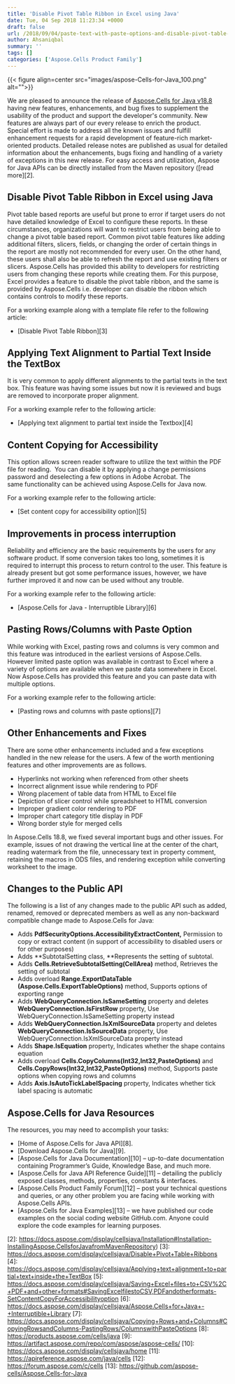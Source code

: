```yaml
---
title: 'Disable Pivot Table Ribbon in Excel using Java'
date: Tue, 04 Sep 2018 11:23:34 +0000
draft: false
url: /2018/09/04/paste-text-with-paste-options-and-disable-pivot-table-ribbon-using-aspose.cells-for-java-18.8/
author: Ahsaniqbal
summary: ''
tags: []
categories: ['Aspose.Cells Product Family']
---
```




{{< figure align=center src="images/aspose-Cells-for-Java_100.png" alt="">}}


We are pleased to announce the release of [Aspose.Cells for Java v18.8][1] having new features, enhancements, and bug fixes to supplement the usability of the product and support the developer's community. New features are always part of our every release to enrich the product.   
Special effort is made to address all the known issues and fulfill enhancement requests for a rapid development of feature-rich market-oriented products. Detailed release notes are published as usual for detailed information about the enhancements, bugs fixing and handling of a variety of exceptions in this new release. For easy access and utilization, Aspose for Java APIs can be directly installed from the Maven repository ([read more][2].

## Disable Pivot Table Ribbon in Excel using Java

Pivot table based reports are useful but prone to error if target users do not have detailed knowledge of Excel to configure these reports. In these circumstances, organizations will want to restrict users from being able to change a pivot table based report. Common pivot table features like adding additional filters, slicers, fields, or changing the order of certain things in the report are mostly not recommended for every user. On the other hand, these users shall also be able to refresh the report and use existing filters or slicers. Aspose.Cells has provided this ability to developers for restricting users from changing these reports while creating them. For this purpose, Excel provides a feature to disable the pivot table ribbon, and the same is provided by Aspose.Cells i.e. developer can disable the ribbon which contains controls to modify these reports.

For a working example along with a template file refer to the following article:

*   [Disable Pivot Table Ribbon][3]

## Applying Text Alignment to Partial Text Inside the TextBox

It is very common to apply different alignments to the partial texts in the text box. This feature was having some issues but now it is reviewed and bugs are removed to incorporate proper alignment.   

For a working example refer to the following article:

*   [Applying text alignment to partial text inside the Textbox][4]  

## Content Copying for Accessibility

This option allows screen reader software to utilize the text within the PDF file for reading.  You can disable it by applying a change permissions password and deselecting a few options in Adobe Acrobat. The same functionality can be achieved using Aspose.Cells for Java now. 

For a working example refer to the following article:

*   [Set content copy for accessibility option][5] 

## Improvements in process interruption 

Reliability and efficiency are the basic requirements by the users for any software product. If some conversion takes too long, sometimes it is required to interrupt this process to return control to the user. This feature is already present but got some performance issues, however, we have further improved it and now can be used without any trouble.  

For a working example refer to the following article:

*   [Aspose.Cells for Java - Interruptible Library][6] 

## Pasting Rows/Columns with Paste Option 

While working with Excel, pasting rows and columns is very common and this feature was introduced in the earliest versions of Aspose.Cells. However limited paste option was available in contrast to Excel where a variety of options are available when we paste data somewhere in Excel. Now Aspose.Cells has provided this feature and you can paste data with multiple options.

For a working example refer to the following article:

*   [Pasting rows and columns with paste options][7] 

## Other Enhancements and Fixes

There are some other enhancements included and a few exceptions handled in the new release for the users. A few of the worth mentioning features and other improvements are as follows.

*   Hyperlinks not working when referenced from other sheets
*   Incorrect alignment issue while rendering to PDF
*   Wrong placement of table data from HTML to Excel file
*   Depiction of slicer control while spreadsheet to HTML conversion
*   Improper gradient color rendering to PDF
*   Improper chart category title display in PDF
*   Wrong border style for merged cells

In Aspose.Cells 18.8, we fixed several important bugs and other issues. For example, issues of not drawing the vertical line at the center of the chart, reading watermark from the file, unnecessary text in property comment, retaining the macros in ODS files, and rendering exception while converting worksheet to the image. 

## Changes to the Public API

The following is a list of any changes made to the public API such as added, renamed, removed or deprecated members as well as any non-backward compatible change made to Aspose.Cells for Java:

*   Adds **PdfSecurityOptions.AccessibilityExtractContent,** Permission to copy or extract content (in support of accessibility to disabled users or for other purposes)
*   Adds **SubtotalSetting class, **Represents the setting of subtotal.
*   Adds **Cells.RetrieveSubtotalSetting(CellArea)** method, Retrieves the setting of subtotal
*   Adds overload **Range.ExportDataTable (Aspose.Cells.ExportTableOptions)** method, Supports options of exporting range
*   Adds **WebQueryConnection.IsSameSetting** property and deletes **WebQueryConnection.IsFirstRow** property, Use WebQueryConnection.IsSameSetting property instead
*   Adds **WebQueryConnection.IsXmlSourceData** property and deletes **WebQueryConnection.IsSourceData** property, Use WebQueryConnection.IsXmlSourceData property instead
*   Adds **Shape.IsEquation** property, Indicates whether the shape contains equation
*   Adds overload **Cells.CopyColumns(Int32,Int32,PasteOptions)** and **Cells.CopyRows(Int32,Int32,PasteOptions)** method, Supports paste options when copying rows and columns
*   Adds **Axis.IsAutoTickLabelSpacing** property, Indicates whether tick label spacing is automatic

## Aspose.Cells for Java Resources

The resources, you may need to accomplish your tasks:

*   [Home of Aspose.Cells for Java API][8].
*   [Download Aspose.Cells for Java][9].
*   [Aspose.Cells for Java Documentation][10] – up-to-date documentation containing Programmer’s Guide, Knowledge Base, and much more.
*   [Aspose.Cells for Java API Reference Guide][11] – detailing the publicly exposed classes, methods, properties, constants & interfaces.
*   [Aspose.Cells Product Family Forum][12] – post your technical questions and queries, or any other problem you are facing while working with Aspose.Cells APIs.
*   [Aspose.Cells for Java Examples][13] – we have published our code examples on the social coding website GitHub.com. Anyone could explore the code examples for learning purposes.




[1]: https://artifact.aspose.com/repo/com/aspose/aspose-cells/18.8/
[2]: https://docs.aspose.com/display/cellsjava/Installation#Installation-InstallingAspose.CellsforJavafromMavenRepository)
[3]: https://docs.aspose.com/display/cellsjava/Disable+Pivot+Table+Ribbons
[4]: https://docs.aspose.com/display/cellsjava/Applying+text+alignment+to+partial+text+inside+the+TextBox
[5]: https://docs.aspose.com/display/cellsjava/Saving+Excel+files+to+CSV%2C+PDF+and+other+formats#SavingExcelfilestoCSV,PDFandotherformats-SetContentCopyForAccessibilityoption
[6]: https://docs.aspose.com/display/cellsjava/Aspose.Cells+for+Java+-+Interruptible+Library
[7]: https://docs.aspose.com/display/cellsjava/Copying+Rows+and+Columns#CopyingRowsandColumns-PastingRows/ColumnswithPasteOptions
[8]: https://products.aspose.com/cells/java
[9]: https://artifact.aspose.com/repo/com/aspose/aspose-cells/
[10]: https://docs.aspose.com/display/cellsjava/home
[11]: https://apireference.aspose.com/java/cells
[12]: https://forum.aspose.com/c/cells
[13]: https://github.com/aspose-cells/Aspose.Cells-for-Java




